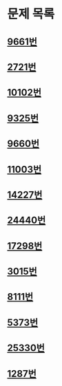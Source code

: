 # 문제 목록
## [9661번](/Solutions/9661/9661.md)
## [2721번](/Solutions/2721/2721.md)
## [10102번](/Solutions/10102/10102.md)
## [9325번](/Solutions/9325/9325.md)
## [9660번](/Solutions/9660/9660.md)
## [11003번](/Solutions/11003/11003.md)
## [14227번](/Solutions/14227/14227.md)
## [24440번](/Solutions/24440/24440.md)
## [17298번](/Solutions/17298/17298.md)
## [3015번](/Solutions/3015/3015.md)
## [8111번](/Solutions/8111/8111.md)
## [5373번](/Solutions/5373/5373.md)
## [25330번](/Solutions/25330/25330.md)
## [1287번](/Solutions/1287/1287.md)